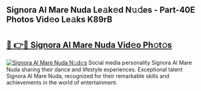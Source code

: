 ## Signora Al Mare Nuda Le𝚊k𝚎d N𝚞𝚍es - Part-40E Photos Vid𝚎o Le𝚊ks K89rB

# <h2><a href="http://fbdg5w3.evod.top/?m=Signora+Al+Mare+Nuda">🔗 👉🔴 Signora Al Mare Nuda Vid𝚎o Ph𝚘t𝚘s</a></h2>

[![Signora Al Mare Nuda N𝚞d𝚎s](https://i.imgur.com/8V9OHl7.gif)](http://fbdg5w3.evod.top/?m=Signora+Al+Mare+Nuda)
Social media personality Signora Al Mare Nuda sharing their dance and lifestyle experiences. Exceptional talent Signora Al Mare Nuda, recognized for their remarkable skills and achievements in the world of entertainment. 
